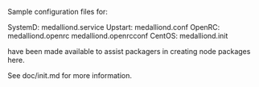 Sample configuration files for:

SystemD: medalliond.service
Upstart: medalliond.conf
OpenRC:  medalliond.openrc
         medalliond.openrcconf
CentOS:  medalliond.init

have been made available to assist packagers in creating node packages here.

See doc/init.md for more information.
